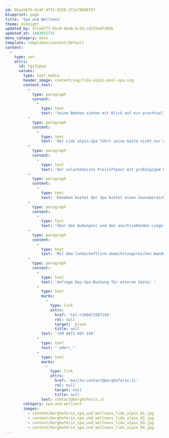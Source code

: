 ```yaml
---
id: 95ae56fb-9c4f-47f2-9326-2f2e79508f5f
blueprint: page
title: 'Spa und Wellness'
theme: midnight
updated_by: 57ce677f-65c0-4ee0-bc33-c4255edf305b
updated_at: 1683052731
menu_category: main
template: templates/content/default
content:
  -
    type: set
    attrs:
      id: lgz31pxp
      values:
        type: text_media
        header_image: content/svg/lido-alpin-pool-spa.svg
        content_text:
          -
            type: paragraph
            content:
              -
                type: text
                text: 'Seine Bahnen ziehen mit Blick auf ein prachtvolles Gebirgskettenpanorama, auf Bergwiesen unter Schatten spendenden Lärchen die ewige Sommersehnsucht stillen. Umhüllt von der friedlichen Ruhe des Nachmittags, die wohltuende Kraft der alpinen Pflanzenwelt bei einem Treatment mit erlesener Naturkosmetik oder einer Massage en plein air erfahren. Und wenn sich dann das Rad der Jahreszeiten weiterdreht, nach einem Spaziergang durch herbstlich stille Waldeinsamkeit den Holzofen anfeuern und die langsam zur Ruhe kommende Natur von der Zirben-Banja aus beobachten, den belebenden Schwall des kühlen Quellwassers nach dem Saunieren fühlen, in der wohligen Wärme vor dem Feuer im Kaminzimmer einen dem persönlichen Wohlbefinden gewidmeten Tag ausklingen lassen.'
          -
            type: paragraph
            content:
              -
                type: text
                text: 'Der Lido alpin-Spa führt seine Gäste nicht nur durch seine architektonische Gestaltung vom Haus in die Natur und ihre entschleunigende und kraftspendende Ruhe; er führt sie vielmehr auf verschiedenen Ebenen der Natur zu: Das bewusste Verwenden vieler hochwertiger Wirkstoffe, die ihre so reiche Pflanzenvielfalt birgt, das ausgewählte Spa- und Treatment-Angebot, das ihren kraftvollen Einfluss auf Gesundheit, Wohlbefinden und Schönheit erlebbar macht, das Zurückgreifen auf ihre Materialien-, Farben- und Formenfülle bei Gestaltung und Ausstattung erkennen der Natur und ihrer Ressourcenvielfalt die Protagonistenrolle im Lido alpin Pool & Spa zu – als Fundament des nachhaltigen Ansatzes zu ganzheitlichem Wohlbefinden, der hier verfolgt wird.'
          -
            type: paragraph
            content:
              -
                type: text
                text: 'Der solarbeheizte Freiluftpool mit großzügigem Liegebereich, eingebettet in einer bukolischen Bergwiesenlandschaft und blickgeschützt durch ein das Gelände umfriedendes Waldgebiet, ist mit seinem besonderen Flair von Alpenstrandbad mit Palm Springs-Sixties-Glamour das Herz des Lido Alpin.'
          -
            type: paragraph
            content:
              -
                type: text
                text: 'Daneben bietet der Spa bietet einen Saunabereich mit klassischer finnischer Sauna, Dampfbad und kleinem Soledampfbad zum Saunieren mit unterschiedlichem Temperatur-, Luftfeuchtigkeits- und Dufterfahren sowie verschiedene In- und Outdoor-Spa-Duschen für belebendes Wechselduschen und aktivierende Wassergüsse. Zudem umfasst er einen Treatment-Bereich mit einem ausgewählten Angebot an Anwendungen, Pflegeritualen und Massagen mit hochwertigen pflanzlichen Wirkstoffprodukten, Ölen und Essenzen und einen Lounge-Bereich mit gut sortierter Spa-Bibliothek und Erfrischungs- und Tee-Corner sowie ein Kaminzimmer zum Erholen nach dem Saunieren oder beim Entspannen im Anschluss an Anwendungen.'
          -
            type: paragraph
            content:
              -
                type: text
                text: 'Über den Außenpool und den anschließenden Liegeflächen führt der Spa schließlich in die umgebende Natur und zu den Freiluft-Angeboten: Während das Saunahaus am Weiher Private Spa Time-Buchungen vorbehalten ist, steht die Nutzung der Zirben-Banja mit Holzofen zum Einfeuern allen Spa-Gästen offen.'
          -
            type: paragraph
            content:
              -
                type: text
                text: 'Mit dem landschaftlich abwechslungsreichen Wanderparadies, das direkt vor dem Tor der Berghoferin beginnt und die nähere wie auch weitere Umgebung umfasst, sind die Möglichkeiten zum Wandern, Aktivseins und Sporttreiben an der frischen Luft vielfältige. Aber auch das weitläufige Hotelgelände und seine unmittelbare Umgebung bieten eine herrliche Kulisse und eine Reihe wahrer Kraftorte für das persönliche Sportprogramm und für Indoor-Training steht Gästen indes der Lido-Alpin-Gym-Corner zur Verfügung.'
          -
            type: paragraph
            content:
              -
                type: text
                text: 'Anfrage Day-Spa-Buchung für externe Gäste: '
              -
                type: text
                marks:
                  -
                    type: link
                    attrs:
                      href: 'tel:+390471887150'
                      rel: null
                      target: _blank
                      title: null
                text: '+39 0471 887 150'
              -
                type: text
                text: " oder\_"
              -
                type: text
                marks:
                  -
                    type: link
                    attrs:
                      href: 'mailto:contact@berghoferin.it'
                      rel: null
                      target: null
                      title: null
                text: contact@berghoferin.it
        category: spa-and-wellness
        images:
          - content/berghoferin_spa_und_wellness_lido_alpin_01.jpg
          - content/berghoferin_spa_und_wellness_lido_alpin_02.jpg
          - content/berghoferin_spa_und_wellness_lido_alpin_03.jpg
          - content/berghoferin_spa_und_wellness_lido_alpin_04.jpg
---
```

